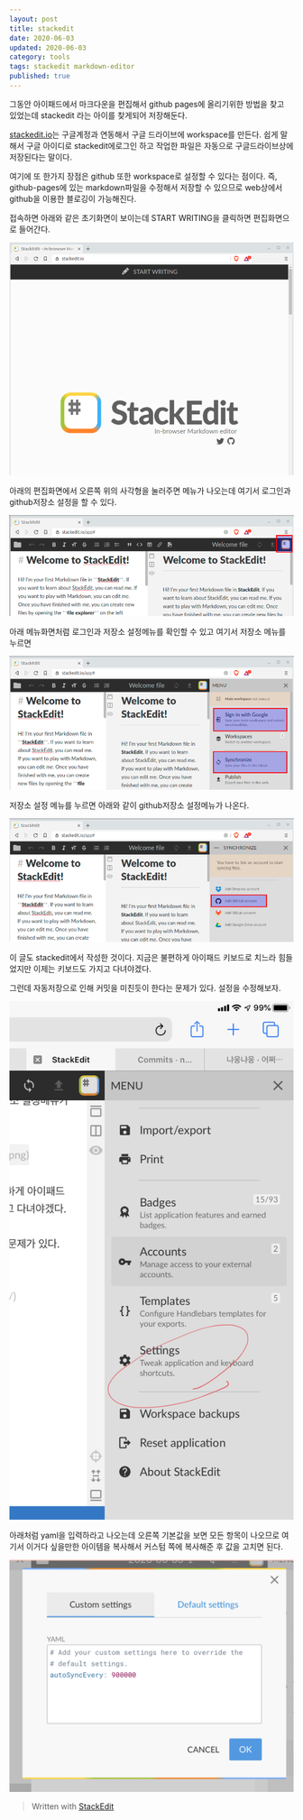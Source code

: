 ```yaml
---
layout: post  
title: stackedit
date: 2020-06-03
updated: 2020-06-03
category: tools
tags: stackedit markdown-editor
published: true
---
```

그동안 아이패드에서 마크다운을 편집해서 github pages에 올리기위한 방법을 찾고 있었는데 stackedit 라는 아이를 찾게되어 저장해둔다. 

[stackedit.io](https://stackedit.io)는 구글계정과 연동해서 구글 드라이브에 workspace를 만든다. 쉽게 말해서 구글 아이디로 stackedit에로그인 하고 작업한 파일은 자동으로 구글드라이브상에 저장된다는 말이다.

여기에 또 한가지 장점은 github 또한 workspace로 설정할 수 있다는 점이다. 즉, github-pages에 있는 markdown파일을 수정해서 저장할 수 있으므로 web상에서 github을 이용한 블로깅이 가능해진다.

접속하면 아래와 같은 초기화면이 보이는데 START WRITING을 클릭하면 편집화면으로 들어간다.

![01](/assets/img/2020-06-03-1.stackedit01.png)

아래의 편집화면에서 오른쪽 위의 사각형을 눌러주면 메뉴가 나오는데 여기서 로그인과 github저장소 설정을 할 수 있다.

![02](/assets/img/2020-06-03-1.stackedit02.png)

아래 메뉴화면처럼 로그인과 저장소 설정메뉴를 확인할 수 있고 여기서 저장소 메뉴를 누르면 

![03](/assets/img/2020-06-03-1.stackedit03.png)

저장소 설정 메뉴를 누르면 아래와 같이 github저장소 설정메뉴가 나온다.

![04](/assets/img/2020-06-03-1.stackedit04.png)

이 글도 stackedit에서 작성한 것이다. 지금은 불편하게 아이패드 키보드로 치느라 힘들었지만 이제는 키보드도 가지고 다녀야겠다.

그런데 자동저장으로 인해 커밋을 미친듯이 한다는 문제가 있다. 설정을 수정해보자.

![05](/assets/img/2020-06-03-1.stackedit05.png)

아래처럼 yaml을 입력하라고 나오는데 오른쪽 기본값을 보면 모든 항목이 나오므로 여기서 이거다 싶을만한 아이템을 복사해서 커스텀 쪽에 복사해준 후 값을 고치면 된다.

![06](/assets/img/B4DF65BD-F2CC-4F6A-A798-9DB5639DA143.jpeg)

> Written with [StackEdit](https://stackedit.io/)
<!--stackedit_data:
eyJoaXN0b3J5IjpbLTE0MDgyMDE1MCwtMTcwODEzMjY1MywtNT
UxMjYyMDQxLDYwNzU1NzA2MCwtNjcxMjE5NjMyLC0xNjI5MjIz
MTQxXX0=
-->